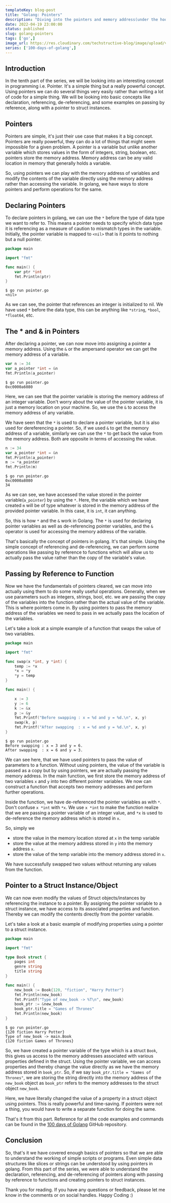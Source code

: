 ```yaml
---
templateKey: blog-post
title: "Golang: Pointers"
description: "Diving into the pointers and memory address(under the hood) things in Golang"
date: 2022-04-19 23:00:00
status: published
slug: golang-pointers
tags: ['go',]
image_url: https://res.cloudinary.com/techstructive-blog/image/upload/v1650389714/blog-media/qub1tng7wv4mpexfjxwb.png
series: ['100-days-of-golang',]
---
```



## Introduction

In the tenth part of the series, we will be looking into an interesting concept in programming i.e. Pointer. It's a simple thing but a really powerful concept. Using pointers we can do several things very easily rather than writing a lot of code for a simple thing. We will be looking into basic concepts like declaration, referencing, de-referencing, and some examples on passing by reference, along with a pointer to struct instances. 


## Pointers

Pointers are simple, it's just their use case that makes it a big concept. Pointers are really powerful, they can do a lot of things that might seem impossible for a given problem. A pointer is a variable but unlike another variable which stores values in the form of integers, string, boolean, etc. pointers store the memory address. Memory address can be any valid location in memory that generally holds a variable. 

So, using pointers we can play with the memory address of variables and modify the contents of the variable directly using the memory address rather than accessing the variable. In golang, we have ways to store pointers and perform operations for the same.

## Declaring Pointers

To declare pointers in golang, we can use the `*` before the type of data type we want to refer to. This means a pointer needs to specify which data type it is referencing as a measure of caution to mismatch types in the variable. Initially, the pointer variable is mapped to `<nil>` that is it points to nothing but a null pointer. 

```go
package main

import "fmt"

func main() {
	var ptr *int
	fmt.Println(ptr)
}

```

```
$ go run pointer.go
<nil>
```

As we can see, the pointer that references an integer is initialized to nil. We have used `*` before the data type, this can be anything like `*string`, `*bool`, `*float64`, etc. 

## The * and & in Pointers

After declaring a pointer, we can now move into assigning a pointer a memory address. Using the `&` or the ampersand operator we can get the memory address of a variable. 

```go
var n := 34
var a_pointer *int = &n
fmt.Println(a_pointer)
```

```
$ go run pointer.go
0xc0000a6080
```

Here, we can see that the pointer variable is storing the memory address of an integer variable. Don't worry about the value of the pointer variable, it is just a memory location on your machine. So, we use the `&` to access the memory address of any variable.

We have seen that the `*` is used to declare a pointer variable, but it is also used for dereferencing a pointer. So, if we used `&` to get the memory address of a variable, similarly we can use the `*` to get back the value from the memory address. Both are opposite in terms of accessing the value. 

```go
n := 34
var a_pointer *int = &n
fmt.Println(a_pointer)
m := *a_pointer
fmt.Println(m)
```

```
$ go run pointer.go
0xc0000a8080
34
```

As we can see, we have accessed the value stored in the pointer variable(`a_pointer`) by using the `*`. Here, the variable which we have created `m` will be of type whatever is stored in the memory address of the provided pointer variable. In this case, it is `int`, it can anything.

So, this is how `*` and the `&` work in Golang. The `*` is used for declaring pointer variables as well as de-referencing pointer variables, and the `&` operator is used for accessing the memory address of the variable. 

That's basically the concept of pointers in golang. It's that simple. Using the simple concept of referencing and de-referencing, we can perform some operations like passing by reference to functions which will allow us to actually pass the value rather than the copy of the variable's value. 

## Passing by Reference to Function

Now we have the fundamentals of pointers cleared, we can move into actually using them to do some really useful operations. Generally, when we use parameters such as integers, strings, bool, etc. we are passing the copy of the variables into the function rather than the actual value of the variable. This is where pointers come in. By using pointers to pass the memory address of the variables we need to pass in we actually pass the location of the variables.

Let's take a look at a simple example of a function that swaps the value of two variables.

```go
package main

import "fmt"

func swap(x *int, y *int) {
	temp := *x
	*x = *y
	*y = temp
}

func main() {

    x := 3
	y := 6
	k := &x
	p := &y
	fmt.Printf("Before swapping : x = %d and y = %d.\n", x, y)
	swap(k, p)
	fmt.Printf("After swapping  : x = %d and y = %d.\n", x, y)
}
```

```
$ go run pointer.go
Before swapping : x = 3 and y = 6.
After swapping  : x = 6 and y = 3.
```

We can see here, that we have used pointers to pass the value of parameters to a function. Without using pointers, the value of the variable is passed as a copy but by using pointers, we are actually passing the memory address. In the main function, we first store the memory address of two variables `x` and `y` into two different pointer variables. We now can construct a function that accepts two memory addresses and perform further operations. 

Inside the function, we have de-referenced the pointer variables as with `*`. Don't confuse `x *int` with `*x`. We use `x *int` to make the function realize that we are passing a pointer variable of an integer value, and `*x` is used to de-reference the memory address which is stored in `x`. 

So, simply we 
- store the value in the memory location stored at `x` in the temp variable
- store the value at the memory address stored in `y` into the memory address `x`. 
- store the value of the temp variable into the memory address stored in `x`.

We have successfully swapped two values without returning any values from the function.

## Pointer to a Struct Instance/Object

We can now even modify the values of Struct objects/instances by referencing the instance to a pointer. By assigning the pointer variable to a struct instance, we have access to its associated properties and function. Thereby we can modify the contents directly from the pointer variable.

Let's take a look at a basic example of modifying properties using a pointer to a struct instance.

```go
package main

import "fmt"

type Book struct {
	pages int
	genre string
	title string
}

func main() {
	new_book := Book{120, "fiction", "Harry Potter"}
	fmt.Println(new_book)
	fmt.Printf("Type of new_book -> %T\n", new_book)
	book_ptr := &new_book
	book_ptr.title = "Games of Thrones"
	fmt.Println(new_book)
}

```

```
$ go run pointer.go
{120 fiction Harry Potter}
Type of new_book -> main.Book
{120 fiction Games of Thrones}
```

So, we have created a pointer variable of the type which is a struct `Book`, this gives us access to the memory addresses associated with various properties defined in the struct. Using the pointer variable, we can access properties and thereby change the value directly as we have the memory address stored in `book_ptr`. So, if we say `book_ptr.title = "Games of Thrones"`, we are storing the string directly into the memory address of the `new_book` object as `book_ptr` refers to the memory addresses to the struct object `new_book`. 

Here, we have literally changed the value of a property in a struct object using pointers. This is really powerful and time-saving. If pointers were not a thing, you would have to write a separate function for doing the same. 

That's it from this part. Reference for all the code examples and commands can be found in the [100 days of Golang](https://github.com/mr-destructive/100-days-of-golang/) GitHub repository.

## Conclusion

So, that's it we have covered enough basics of pointers so that we are able to understand the working of simple scripts or programs. Even simple data structures like slices or strings can be understood by using pointers in golang. From this part of the series, we were able to understand the declaration, referencing, and de-referencing of pointers along with passing by reference to functions and creating pointers to struct instances. 

Thank you for reading. If you have any questions or feedback, please let me know in the comments or on social handles. Happy Coding :)
